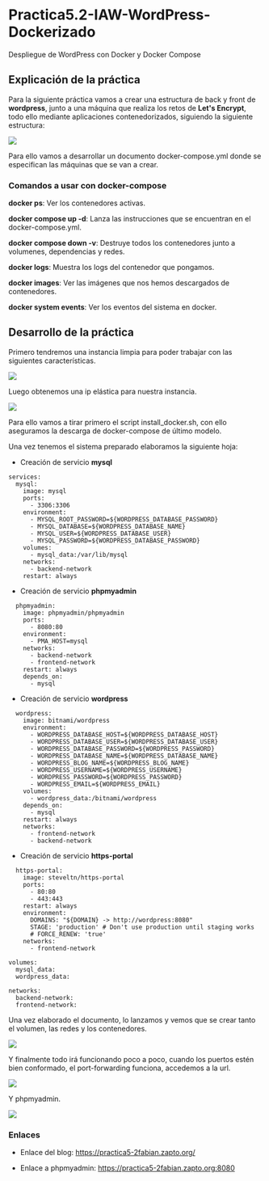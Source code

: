 # Practica5.2-IAW-WordPress-Dockerizado
Despliegue de WordPress con Docker y Docker Compose
## Explicación de la práctica
Para la siguiente práctica vamos a crear una estructura de back y front de **wordpress**, junto a una máquina que realiza los retos de **Let's Encrypt**, todo ello mediante aplicaciones contenedorizados, siguiendo la siguiente estructura:  

![](/images/7.png)  

Para ello vamos a desarrollar un documento docker-compose.yml donde se especifican las máquinas que se van a crear.  

### Comandos a usar con docker-compose
**docker ps**: Ver los contenedores activas.  

**docker compose up -d**: Lanza las instrucciones que se encuentran en el docker-compose.yml.  

**docker compose down -v**: Destruye todos los contenedores junto a volumenes, dependencias y redes.  

**docker logs**: Muestra los logs del contenedor que pongamos.  

**docker images**: Ver las imágenes que nos hemos descargados de contenedores.  

**docker system events**: Ver los eventos del sistema en docker.  
## Desarrollo de la práctica
Primero tendremos una instancia limpia para poder trabajar con las siguientes características.  

![](/images/1.png)

Luego obtenemos una ip elástica para nuestra instancia.  

![](/images/2.png)

Para ello vamos a tirar primero el script install_docker.sh, con ello aseguramos la descarga de docker-compose de último modelo.  

Una vez tenemos el sistema preparado elaboramos la siguiente hoja:  
- Creación de servicio **mysql** 
```
services:
  mysql:
    image: mysql
    ports: 
      - 3306:3306
    environment: 
      - MYSQL_ROOT_PASSWORD=${WORDPRESS_DATABASE_PASSWORD}
      - MYSQL_DATABASE=${WORDPRESS_DATABASE_NAME}
      - MYSQL_USER=${WORDPRESS_DATABASE_USER}
      - MYSQL_PASSWORD=${WORDPRESS_DATABASE_PASSWORD}
    volumes: 
      - mysql_data:/var/lib/mysql
    networks: 
      - backend-network
    restart: always
```  
- Creación de servicio **phpmyadmin**
```
  phpmyadmin:
    image: phpmyadmin/phpmyadmin
    ports:
      - 8080:80
    environment: 
      - PMA_HOST=mysql
    networks: 
      - backend-network
      - frontend-network
    restart: always
    depends_on: 
      - mysql
```  
- Creación de servicio **wordpress**  

```
  wordpress:
    image: bitnami/wordpress
    environment:
      - WORDPRESS_DATABASE_HOST=${WORDPRESS_DATABASE_HOST}
      - WORDPRESS_DATABASE_USER=${WORDPRESS_DATABASE_USER}
      - WORDPRESS_DATABASE_PASSWORD=${WORDPRESS_PASSWORD}
      - WORDPRESS_DATABASE_NAME=${WORDPRESS_DATABASE_NAME}
      - WORDPRESS_BLOG_NAME=${WORDPRESS_BLOG_NAME}
      - WORDPRESS_USERNAME=${WORDPRESS_USERNAME}
      - WORDPRESS_PASSWORD=${WORDPRESS_PASSWORD}
      - WORDPRESS_EMAIL=${WORDPRESS_EMAIL}
    volumes:
      - wordpress_data:/bitnami/wordpress
    depends_on:
      - mysql
    restart: always
    networks:
      - frontend-network
      - backend-network
```  
- Creación de servicio **https-portal**  

```
  https-portal:
    image: steveltn/https-portal
    ports:
      - 80:80
      - 443:443
    restart: always
    environment:
      DOMAINS: "${DOMAIN} -> http://wordpress:8080"
      STAGE: 'production' # Don't use production until staging works
      # FORCE_RENEW: 'true'
    networks:
      - frontend-network
```  

```
volumes:
  mysql_data:
  wordpress_data:

networks: 
  backend-network:
  frontend-network:
```    

Una vez elaborado el documento, lo lanzamos y vemos que se crear tanto el volumen, las redes y los contenedores.  

![](/images/4.png)  

Y finalmente todo irá funcionando poco a poco, cuando los puertos estén bien conformado, el port-forwarding funciona, accedemos a la url.  

![](/images/5.png)  

Y phpmyadmin.  

![](/images/6.png)


### Enlaces 
- Enlace del blog: https://practica5-2fabian.zapto.org/

- Enlace a phpmyadmin: https://practica5-2fabian.zapto.org:8080